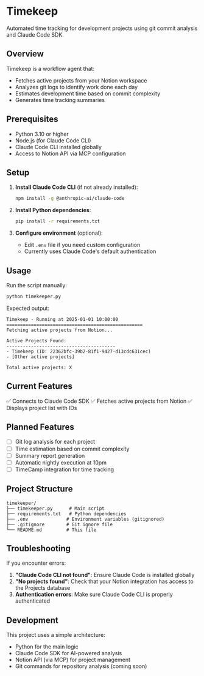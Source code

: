 # Timekeep

Automated time tracking for development projects using git commit analysis and Claude Code SDK.

## Overview

Timekeep is a workflow agent that:
- Fetches active projects from your Notion workspace
- Analyzes git logs to identify work done each day
- Estimates development time based on commit complexity
- Generates time tracking summaries

## Prerequisites

- Python 3.10 or higher
- Node.js (for Claude Code CLI)
- Claude Code CLI installed globally
- Access to Notion API via MCP configuration

## Setup

1. **Install Claude Code CLI** (if not already installed):
   ```bash
   npm install -g @anthropic-ai/claude-code
   ```

2. **Install Python dependencies**:
   ```bash
   pip install -r requirements.txt
   ```

3. **Configure environment** (optional):
   - Edit `.env` file if you need custom configuration
   - Currently uses Claude Code's default authentication

## Usage

Run the script manually:
```bash
python timekeeper.py
```

Expected output:
```
Timekeep - Running at 2025-01-01 10:00:00
==================================================
Fetching active projects from Notion...

Active Projects Found:
----------------------------------------
- Timekeep (ID: 22362bfc-39b2-81f1-9427-d13cdc631cec)
- [Other active projects]

Total active projects: X
```

## Current Features

✅ Connects to Claude Code SDK
✅ Fetches active projects from Notion
✅ Displays project list with IDs

## Planned Features

- [ ] Git log analysis for each project
- [ ] Time estimation based on commit complexity
- [ ] Summary report generation
- [ ] Automatic nightly execution at 10pm
- [ ] TimeCamp integration for time tracking

## Project Structure

```
timekeeper/
├── timekeeper.py      # Main script
├── requirements.txt   # Python dependencies
├── .env              # Environment variables (gitignored)
├── .gitignore        # Git ignore file
└── README.md         # This file
```

## Troubleshooting

If you encounter errors:

1. **"Claude Code CLI not found"**: Ensure Claude Code is installed globally
2. **"No projects found"**: Check that your Notion integration has access to the Projects database
3. **Authentication errors**: Make sure Claude Code CLI is properly authenticated

## Development

This project uses a simple architecture:
- Python for the main logic
- Claude Code SDK for AI-powered analysis
- Notion API (via MCP) for project management
- Git commands for repository analysis (coming soon)